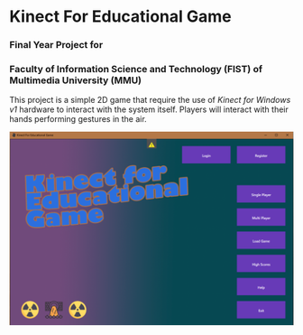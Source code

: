 # Kinect For Educational Game
### Final Year Project for
### Faculty of Information Science and Technology (FIST) of Multimedia University (MMU)

This project is a simple 2D game that require the use of _Kinect for Windows v1_ hardware to interact with the system itself.
Players will interact with their hands performing gestures in the air.

![Main Menu](/fyp2/Resources/mainmenu.PNG?raw=true "Main Menu")
